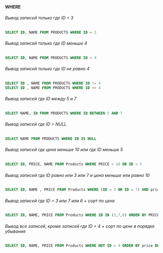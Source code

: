 #### WHERE

###### Вывод записей только где ID = 3
```SQL
SELECT ID, NAME FROM PRODUCTS WHERE ID = 3
```

###### Вывод записей только где ID меньше 4
```SQL
SELECT ID, NAME FROM PRODUCTS WHERE ID < 4
```

###### Вывод записей только где ID не равно 4
```SQL
SELECT ID , NAME FROM PRODUCTS WHERE ID != 4
SELECT ID , NAME FROM PRODUCTS WHERE ID <> 4
```

###### Вывод записей где ID между 5 и 7
```SQL
SELECT NAME, ID FROM PRODUCTS WHERE ID BETWEEN 5 AND 7
```

###### Вывод записей где ID = NULL
```SQL
SELECT NAME FROM PRODUCTS WHERE ID IS NULL
```

###### Вывод записей где цена меньше 10 или где ID меньше 5
```SQL
SELECT ID, PRICE, NAME FROM Products WHERE PRICE < 10 OR ID < 5
```

###### Вывод записей где ID равно или 3 или 7 и цена меньше или равно 10
```SQL
SELECT ID, NAME , PRICE FROM Products WHERE (ID = 3 OR ID = 7) AND price >= 10
```

###### Вывод записей где ID = 3 или 7 или 6 + сорт по цене
```SQL
SELECT ID, NAME, PRICE FROM Products WHERE ID IN (3,7,6) ORDER BY PRICE
```

###### Вывод все записей, кроме записей где ID = 4 + сорт по цене в порядке убывания
```SQL
SELECT ID, NAME, PRICE FROM Products WHERE NOT ID = 4 ORDER BY price DESC
```

